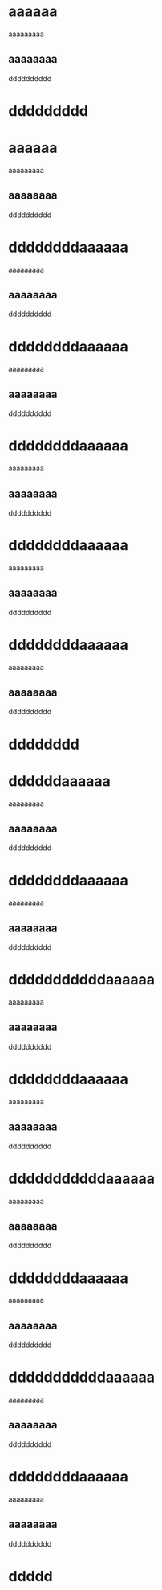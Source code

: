 # aaaaaa

aaaaaaaaa

## aaaaaaaa

dddddddddd

# ddddddddd

# aaaaaa

aaaaaaaaa

## aaaaaaaa

dddddddddd

# ddddddddaaaaaa

aaaaaaaaa

## aaaaaaaa

dddddddddd

# ddddddddaaaaaa

aaaaaaaaa

## aaaaaaaa

dddddddddd

# ddddddddaaaaaa

aaaaaaaaa

## aaaaaaaa

dddddddddd

# ddddddddaaaaaa

aaaaaaaaa

## aaaaaaaa

dddddddddd

# ddddddddaaaaaa

aaaaaaaaa

## aaaaaaaa

dddddddddd

# dddddddd

# ddddddaaaaaa

aaaaaaaaa

## aaaaaaaa

dddddddddd

# ddddddddaaaaaa

aaaaaaaaa

## aaaaaaaa

dddddddddd

# dddddddddddaaaaaa

aaaaaaaaa

## aaaaaaaa

dddddddddd

# ddddddddaaaaaa

aaaaaaaaa

## aaaaaaaa

dddddddddd

# dddddddddddaaaaaa

aaaaaaaaa

## aaaaaaaa

dddddddddd

# ddddddddaaaaaa

aaaaaaaaa

## aaaaaaaa

dddddddddd

# dddddddddddaaaaaa

aaaaaaaaa

## aaaaaaaa

dddddddddd

# ddddddddaaaaaa

aaaaaaaaa

## aaaaaaaa

dddddddddd

# ddddd
